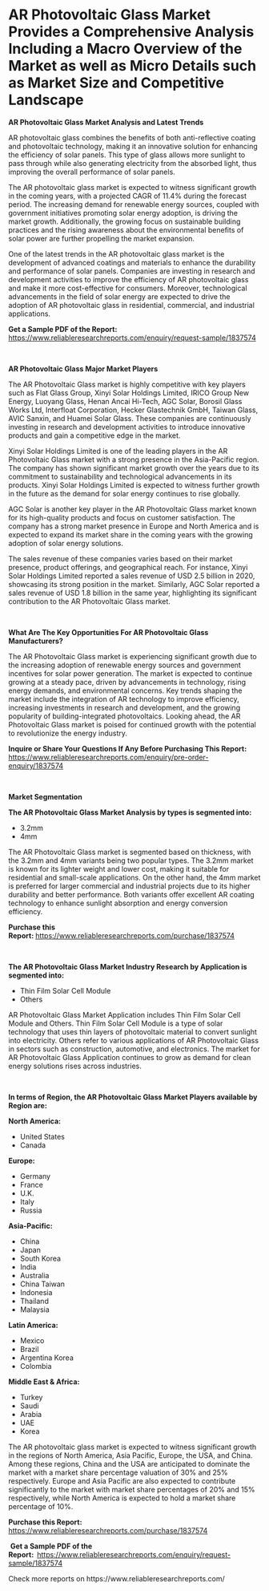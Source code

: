 <p><h1>AR Photovoltaic Glass Market Provides a Comprehensive Analysis Including a Macro Overview of the Market as well as Micro Details such as Market Size and Competitive Landscape</h1></p><p><strong>AR Photovoltaic Glass Market Analysis and Latest Trends</strong></p>
<p><p>AR photovoltaic glass combines the benefits of both anti-reflective coating and photovoltaic technology, making it an innovative solution for enhancing the efficiency of solar panels. This type of glass allows more sunlight to pass through while also generating electricity from the absorbed light, thus improving the overall performance of solar panels.</p><p>The AR photovoltaic glass market is expected to witness significant growth in the coming years, with a projected CAGR of 11.4% during the forecast period. The increasing demand for renewable energy sources, coupled with government initiatives promoting solar energy adoption, is driving the market growth. Additionally, the growing focus on sustainable building practices and the rising awareness about the environmental benefits of solar power are further propelling the market expansion.</p><p>One of the latest trends in the AR photovoltaic glass market is the development of advanced coatings and materials to enhance the durability and performance of solar panels. Companies are investing in research and development activities to improve the efficiency of AR photovoltaic glass and make it more cost-effective for consumers. Moreover, technological advancements in the field of solar energy are expected to drive the adoption of AR photovoltaic glass in residential, commercial, and industrial applications.</p></p>
<p><strong>Get a Sample PDF of the Report:&nbsp;</strong> <a href="https://www.reliableresearchreports.com/enquiry/request-sample/1837574">https://www.reliableresearchreports.com/enquiry/request-sample/1837574</a></p>
<p>&nbsp;</p>
<p><strong>AR Photovoltaic Glass Major Market Players</strong></p>
<p><p>The AR Photovoltaic Glass market is highly competitive with key players such as Flat Glass Group, Xinyi Solar Holdings Limited, IRICO Group New Energy, Luoyang Glass, Henan Ancai Hi-Tech, AGC Solar, Borosil Glass Works Ltd, Interfloat Corporation, Hecker Glastechnik GmbH, Taiwan Glass, AVIC Sanxin, and Huamei Solar Glass. These companies are continuously investing in research and development activities to introduce innovative products and gain a competitive edge in the market.</p><p>Xinyi Solar Holdings Limited is one of the leading players in the AR Photovoltaic Glass market with a strong presence in the Asia-Pacific region. The company has shown significant market growth over the years due to its commitment to sustainability and technological advancements in its products. Xinyi Solar Holdings Limited is expected to witness further growth in the future as the demand for solar energy continues to rise globally.</p><p>AGC Solar is another key player in the AR Photovoltaic Glass market known for its high-quality products and focus on customer satisfaction. The company has a strong market presence in Europe and North America and is expected to expand its market share in the coming years with the growing adoption of solar energy solutions.</p><p>The sales revenue of these companies varies based on their market presence, product offerings, and geographical reach. For instance, Xinyi Solar Holdings Limited reported a sales revenue of USD 2.5 billion in 2020, showcasing its strong position in the market. Similarly, AGC Solar reported a sales revenue of USD 1.8 billion in the same year, highlighting its significant contribution to the AR Photovoltaic Glass market.</p></p>
<p>&nbsp;</p>
<p><strong>What Are The Key Opportunities For AR Photovoltaic Glass Manufacturers?</strong></p>
<p><p>The AR Photovoltaic Glass market is experiencing significant growth due to the increasing adoption of renewable energy sources and government incentives for solar power generation. The market is expected to continue growing at a steady pace, driven by advancements in technology, rising energy demands, and environmental concerns. Key trends shaping the market include the integration of AR technology to improve efficiency, increasing investments in research and development, and the growing popularity of building-integrated photovoltaics. Looking ahead, the AR Photovoltaic Glass market is poised for continued growth with the potential to revolutionize the energy industry.</p></p>
<p><strong>Inquire or Share Your Questions If Any Before Purchasing This Report:</strong> <a href="https://www.reliableresearchreports.com/enquiry/pre-order-enquiry/1837574">https://www.reliableresearchreports.com/enquiry/pre-order-enquiry/1837574</a></p>
<p>&nbsp;</p>
<p><strong>Market Segmentation</strong></p>
<p><strong>The AR Photovoltaic Glass Market Analysis by types is segmented into:</strong></p>
<p><ul><li>3.2mm</li><li>4mm</li></ul></p>
<p><p>The AR Photovoltaic Glass market is segmented based on thickness, with the 3.2mm and 4mm variants being two popular types. The 3.2mm market is known for its lighter weight and lower cost, making it suitable for residential and small-scale applications. On the other hand, the 4mm market is preferred for larger commercial and industrial projects due to its higher durability and better performance. Both variants offer excellent AR coating technology to enhance sunlight absorption and energy conversion efficiency.</p></p>
<p><strong>Purchase this Report:&nbsp;</strong><a href="https://www.reliableresearchreports.com/purchase/1837574">https://www.reliableresearchreports.com/purchase/1837574</a></p>
<p>&nbsp;</p>
<p><strong>The AR Photovoltaic Glass Market Industry Research by Application is segmented into:</strong></p>
<p><ul><li>Thin Film Solar Cell Module</li><li>Others</li></ul></p>
<p><p>AR Photovoltaic Glass Market Application includes Thin Film Solar Cell Module and Others. Thin Film Solar Cell Module is a type of solar technology that uses thin layers of photovoltaic material to convert sunlight into electricity. Others refer to various applications of AR Photovoltaic Glass in sectors such as construction, automotive, and electronics. The market for AR Photovoltaic Glass Application continues to grow as demand for clean energy solutions rises across industries.</p></p>
<p>&nbsp;</p>
<p><strong>In terms of Region, the AR Photovoltaic Glass Market Players available by Region are:</strong></p>
<p>
    <p> <strong> North America: </strong>
        <ul>
            <li>United States</li>
            <li>Canada</li>
        </ul>
        </p> 
    <p> <strong> Europe: </strong>
        <ul>
            <li>Germany</li>
            <li>France</li>
            <li>U.K.</li>
            <li>Italy</li>
            <li>Russia</li>
        </ul>
        </p> 
    <p> <strong> Asia-Pacific: </strong>
        <ul>
            <li>China</li>
            <li>Japan</li>
            <li>South Korea</li>
            <li>India</li>
            <li>Australia</li>
            <li>China Taiwan</li>
            <li>Indonesia</li>
            <li>Thailand</li>
            <li>Malaysia</li>
        </ul>
        </p> 
    <p> <strong> Latin America: </strong>
        <ul>
            <li>Mexico</li>
            <li>Brazil</li>
            <li>Argentina Korea</li>
            <li>Colombia</li>
        </ul>
        </p> 
    <p> <strong> Middle East & Africa: </strong>
        <ul>
            <li>Turkey</li>
            <li>Saudi</li>
            <li>Arabia</li>
            <li>UAE</li>
            <li>Korea</li>
        </ul>
    </p>
    </p>
<p><p>The AR photovoltaic glass market is expected to witness significant growth in the regions of North America, Asia Pacific, Europe, the USA, and China. Among these regions, China and the USA are anticipated to dominate the market with a market share percentage valuation of 30% and 25% respectively. Europe and Asia Pacific are also expected to contribute significantly to the market with market share percentages of 20% and 15% respectively, while North America is expected to hold a market share percentage of 10%.</p></p>
<p><strong>Purchase this Report: </strong><a href="https://www.reliableresearchreports.com/purchase/1837574">https://www.reliableresearchreports.com/purchase/1837574</a></p>
<p>&nbsp;<strong>Get a Sample PDF of the Report:&nbsp;&nbsp;</strong><a href="https://www.reliableresearchreports.com/enquiry/request-sample/1837574">https://www.reliableresearchreports.com/enquiry/request-sample/1837574</a></p>
<p><strong></strong></p>
<p>Check more reports on https://www.reliableresearchreports.com/</p>